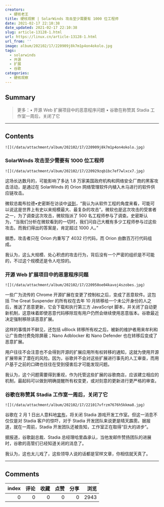 ```yaml
---
creators:
  - 硬核老王
title: 硬核观察 | SolarWinds 攻击至少需要有 1000 位工程师
date: 2021-02-17 22:10:38
date_updated: 2021-02-17 22:10:38
slug: article-13128-1.html
url: https://linux.cn/article-13128-1.html
url_from: ''
image: album/202102/17/220909j8k7m1p4on4okolo.jpg
tags:
  - solarwinds
  - 开源
  - 扩展
  - 谷歌
categories:
  - 硬核观察
---
```


## Summary

> 更多：• 开源 Web 扩展项目中的恶意程序问题 • 谷歌在称赞其 Stadia 工作室一周后，关闭了它

***

<!-- more -->

## Contents

`![](/data/attachment/album/202102/17/220909j8k7m1p4on4okolo.jpg)`

### SolarWinds 攻击至少需要有 1000 位工程师

`![](/data/attachment/album/202102/17/220929zqb1bc7ef7wlxcx7.jpg)`

这场长达数月的，可能影响了多达 1.8 万家美国政府机构和网络安全厂商的黑客攻击活动，是通过在 SolarWinds 的 Orion 网络管理软件内植入木马进行的软件供应链攻击。

微软总裁布拉德•史密斯在访谈中[谈到](https://www.cbsnews.com/news/solarwinds-hack-russia-cyberattack-60-minutes-2021-02-14/)，“我认为从软件工程的角度来看，可能可以说这是世界上有史以来规模最大、最复杂的攻击”。微软也是这次攻击的受害者之一，为了调查这次攻击，微软指派了 500 名工程师参与了调查。史密斯认为，“当我们分析在微软看到的一切时，我们问自己大概有多少工程师参与过这些攻击。而我们得出的答案是，肯定超过 1000 人。”

据悉，攻击者只在 Orion 内重写了 4032 行代码，而 Orion 由数百万行代码组成。

我认为，这么大规模、处心积虑的攻击行为，背后没有一个严密的组织是不可能的，不过这个规模还是令人吃惊的。

### 开源 Web 扩展项目中的恶意程序问题

`![](/data/attachment/album/202102/17/220950oe04kavoj4szobes.jpg)`

一些广为流传的 Chrome 开源扩展在变更了控制权之后，变成了恶意软件。这包括 The Great Suspender 的所有权在去年 10 月转移给一个未公开身份的人之后，推送了恶意更新，它会下载和执行第三方 JavaScript 脚本，并关闭了自动更新机制，这意味着即使恶意代码移除现有用户仍然会继续使用恶意版本。谷歌最近决定强制移除该恶意扩展。

这样的事情并不鲜见，还包括 uBlock 转移所有权之后，被新的维护者用来牟利和让广告商付费免除屏蔽；Nano Adblocker 和 Nano Defender 也在转移后变成了恶意扩展。

用户往往不会注意也不会得到开源的扩展应用所有权转移的通知，这就为使用开源扩展带来了潜在的风险。因为，谷歌并不会对这些扩展进行事先的人工审查，而用户基于之前的口碑也往往在受到侵害后才可能发现问题。

我认为，这个问题需要得到重视，作为托管这些扩展的谷歌商店，应该建立相应的机制，最起码可以做到明确提醒所有权变更，或对刻意的更新进行更严格的审查。

### 谷歌在称赞其 Stadia 工作室一周后，关闭了它

`![](/data/attachment/album/202102/17/221017vfrzm7676h5kkma8.jpg)`

谷歌在 2 月 1 日出人意料地[宣布](https://www.theverge.com/2021/2/1/22260803/google-stadia-game-development-studio-shut-down-jade-raymond)，将关闭 Stadia 游戏开发工作室。但这一消息不仅仅是对 Stadia 客户的惊吓，对于 Stadia 开发团队来说更是晴天霹雳。据报道，就在一周前，Stadia 开发团队还被告知，工作室正在取得“巨大的进步”。

据报道，谷歌副总裁、Stadia 总经理哈里森承认，当他发邮件赞扬团队的进展时，谷歌的高管们已经知道关闭的消息了。

我认为，这也太儿戏了，这些领导人说的话都是官样文章，你相信就天真了。

***

## Comments


|   index |   评论 |   收藏 |   点赞 |   分享 |   浏览 |
|--------:|-------:|-------:|-------:|-------:|-------:|
|       0 |      0 |      0 |      0 |      0 |   2943 |
